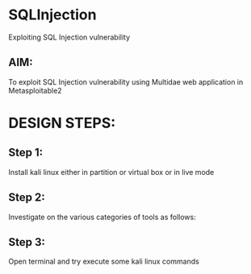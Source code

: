 # SQLInjection
Exploiting SQL Injection vulnerability

## AIM:
To exploit SQL Injection vulnerability using Multidae web application in Metasploitable2

# DESIGN STEPS:
## Step 1:
Install kali linux either in partition or virtual box or in live mode

## Step 2:
Investigate on the various categories of tools as follows:

## Step 3:
Open terminal and try execute some kali linux commands
